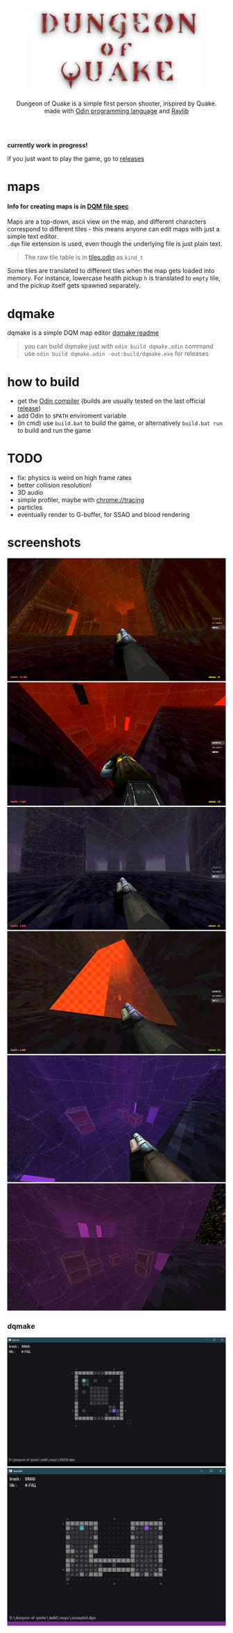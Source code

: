 <p align="center">
  <img src="/build/textures/dungeon_of_quake_logo.png" width="400">  
</p>

<p align="center">
Dungeon of Quake is a simple first person shooter, inspired by Quake.
</br>
made with
<a href="https://odin-lang.org">Odin programming language</a> 
and
<a href="https://raylib.com">Raylib</a>
</p>
</br>
</br>

**currently work in progress!**



if you just want to play the game, go to [releases](https://github.com/jakubtomsu/dungeon-of-quake/releases)



# maps
#### Info for creating maps is in [DQM file spec](build/dqm_format_spec.md)  
Maps are a top-down, ascii view on the map, and different characters correspond to different
tiles - this means anyone can edit maps with just a simple text editor.  
`.dqm` file extension is used, even though the underlying file is just plain text.

> The raw tile table is in [tiles.odin](/doq/tiles/tiles.odin) as `kind_t`

Some tiles are translated to different tiles when the map gets loaded into memory. For instance, lowercase
health pickup `h` is translated to `empty` tile, and the pickup itself gets spawned separately.

# dqmake
dqmake is a simple DQM map editor
[dqmake readme](/build/dqmake_readme.md)

> you can build dqmake just with `odin build dqmake.odin` command  
> use `odin build dqmake.odin -out:build/dqmake.exe` for releases  


# how to build
- get the [Odin compiler](https://github.com/odin-lang/Odin) (builds are usually tested on the last official [release](https://github.com/odin-lang/Odin/releases))
- add Odin to `$PATH` enviroment variable
- (in cmd) use `build.bat` to build the game, or alternatively `build.bat run` to build and run the game  



# TODO
- fix: physics is weird on high frame rates
- better collision resolution!
- 3D audio
- simple profiler, maybe with [chrome://tracing](chrome://tracing)
- particles
- eventually render to G-buffer, for SSAO and blood rendering



# screenshots
<img src="/misc/screenshot0.png">  
<img src="/misc/screenshot1.png">  
<img src="/misc/screenshot3.png">  
<img src="/misc/screenshot4.png">  
<img src="/misc/screenshot5.png">  
<img src="/misc/screenshot6.png">  

### dqmake

<img src="/misc/dqmake_screenshot0.png" width=600>  
<img src="/misc/dqmake_screenshot1.png" width=600>  
